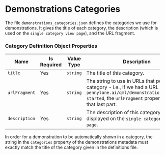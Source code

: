 # Demonstrations Categories

The file `demonstrations_categories.json` defines the categories we use for demonstrations. It gives the title of each category, the description (which is used on the `single category view page`), and the URL fragment.

### Category Definition Object Properties

| Name | Is Required | Value Type | Description |
|---|---|---|---|
| `title` | Yes | `string` | The title of this category. |
| `urlFragment` | Yes | `string` | The string to use in URLs that point to this category - i.e., if we had a URL like `pennylane.ai/qml/demonstrations/getting-started`, the `urlFragment` property defines that last part. |
| `description` | Yes | `string` | The description of this category. This is displayed on the `single category view page`. |

In order for a demonstration to be automatically shown in a category, the string in the `categories` property of the demonstrations metadata must exactly match the title of the category given in the definitions file.